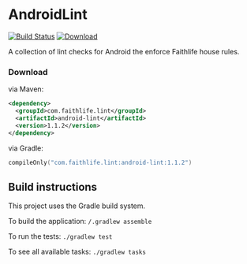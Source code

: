 AndroidLint
===========

[![Build Status](https://github.com/Faithlife/AndroidLint/workflows/build/badge.svg)](https://github.com/Faithlife/AndroidLint/actions?workflow=build)
[![Download](https://api.bintray.com/packages/faithlife/maven/android-lint/images/download.svg)](https://bintray.com/faithlife/maven/android-lint/_latestVersion)

A collection of lint checks for Android the enforce Faithlife house rules.


### Download

via Maven:

```xml
<dependency>
  <groupId>com.faithlife.lint</groupId>
  <artifactId>android-lint</artifactId>
  <version>1.1.2</version>
</dependency>
```

via Gradle:

```kotlin
compileOnly("com.faithlife.lint:android-lint:1.1.2")
```

## Build instructions

This project uses the Gradle build system.

To build the application: `/.gradlew assemble`

To run the tests: `./gradlew test`

To see all available tasks: `./gradlew tasks`
